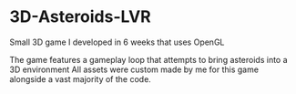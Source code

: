 # 3D-Asteroids-LVR
Small 3D game I developed in 6 weeks that uses OpenGL

The game features a gameplay loop that attempts to bring asteroids into a 3D environment
All assets were custom made by me for this game alongside a vast majority of the code.
